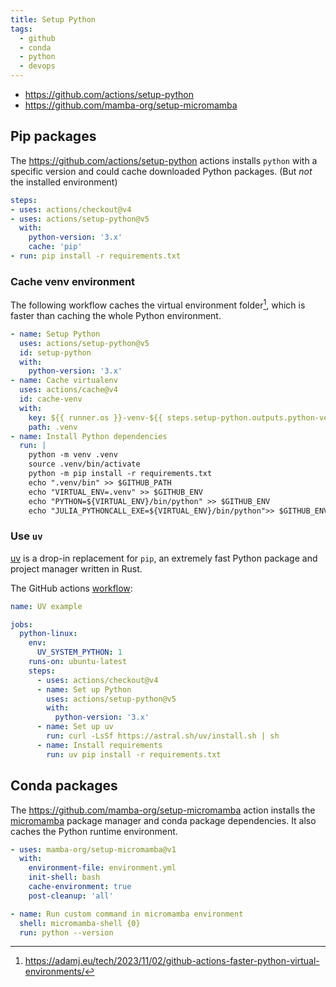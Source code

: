 ```yaml
---
title: Setup Python
tags:
  - github
  - conda
  - python
  - devops
---
```


+ https://github.com/actions/setup-python
+ https://github.com/mamba-org/setup-micromamba

## Pip packages

The https://github.com/actions/setup-python actions installs `python` with a specific version and could cache downloaded Python packages. (But *not* the installed environment)

```yaml
steps:
- uses: actions/checkout@v4
- uses: actions/setup-python@v5
  with:
    python-version: '3.x'
    cache: 'pip'
- run: pip install -r requirements.txt
```

### Cache venv environment

The following workflow caches the virtual environment folder[^2], which is faster than caching the whole Python environment.

```yaml
- name: Setup Python
  uses: actions/setup-python@v5
  id: setup-python
  with:
    python-version: '3.x'
- name: Cache virtualenv
  uses: actions/cache@v4
  id: cache-venv
  with:
    key: ${{ runner.os }}-venv-${{ steps.setup-python.outputs.python-version }}-${{ hashFiles('requirements.txt') }}
    path: .venv
- name: Install Python dependencies
  run: |
    python -m venv .venv
    source .venv/bin/activate
    python -m pip install -r requirements.txt
    echo ".venv/bin" >> $GITHUB_PATH
    echo "VIRTUAL_ENV=.venv" >> $GITHUB_ENV
    echo "PYTHON=${VIRTUAL_ENV}/bin/python" >> $GITHUB_ENV
    echo "JULIA_PYTHONCALL_EXE=${VIRTUAL_ENV}/bin/python">> $GITHUB_ENV
```

[^2]: https://adamj.eu/tech/2023/11/02/github-actions-faster-python-virtual-environments/

### Use `uv`

[uv](https://docs.astral.sh/uv/) is a drop-in replacement for `pip`, an extremely fast Python package and project manager written in Rust.

The GitHub actions [workflow](https://docs.astral.sh/uv/guides/integration/github/):

```yaml
name: UV example

jobs:
  python-linux:
    env:
      UV_SYSTEM_PYTHON: 1
    runs-on: ubuntu-latest
    steps:
      - uses: actions/checkout@v4
      - name: Set up Python
        uses: actions/setup-python@v5
        with:
          python-version: '3.x'
      - name: Set up uv
        run: curl -LsSf https://astral.sh/uv/install.sh | sh
      - name: Install requirements
        run: uv pip install -r requirements.txt
```

## Conda packages

The https://github.com/mamba-org/setup-micromamba action installs the [micromamba](https://github.com/mamba-org/mamba#micromamba) package manager and conda package dependencies. It also caches the Python runtime environment.

```yaml
- uses: mamba-org/setup-micromamba@v1
  with:
    environment-file: environment.yml
    init-shell: bash
    cache-environment: true
    post-cleanup: 'all'

- name: Run custom command in micromamba environment
  shell: micromamba-shell {0}
  run: python --version
```
